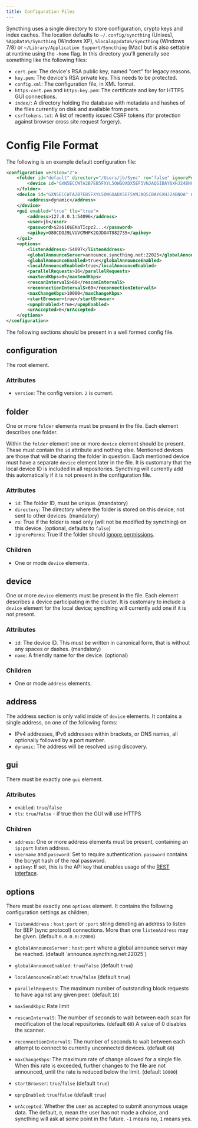 ```yaml
---
title: Configuration Files
---
```


Syncthing uses a single directory to store configuration, crypto keys and index caches. The location defaults to `~/.config/syncthing` (Unixes), `%AppData%/Syncthing` (Windows XP), `%localappdata%/Syncthing` (Windows 7/8) or `~/Library/Application Support/Syncthing` (Mac) but is also settable at runtime using the `-home` flag. In this directory you'll generally see something like the following files:

* `cert.pem`: The device's RSA public key, named "cert" for legacy reasons.
* `key.pem`: The device's RSA private key. This needs to be protected.
* `config.xml`: The configuration file, in XML format.
* `https-cert.pem` and `https-key.pem`: The certificate and key for HTTPS GUI connections.
* `index/`: A directory holding the database with metadata and hashes of the files currently on disk and available from peers.
* `csrftokens.txt`: A list of recently issued CSRF tokens (for protection against browser cross site request forgery).

# Config File Format

The following is an example default configuration file:

```xml
<configuration version="2">
    <folder id="default" directory="/Users/jb/Sync" ro="false" ignorePerms="false">
        <device id="GXN5ECCWTA2B7EB5FXYL5OWGOADX5EF5VNJAQSIBAY6XHJ24BNOA"></device>
    </folder>
    <device id="GXN5ECCWTA2B7EB5FXYL5OWGOADX5EF5VNJAQSIBAY6XHJ24BNOA" name="jborg-mbp">
        <address>dynamic</address>
    </device>
    <gui enabled="true" tls="true">
        <address>127.0.0.1:54096</address>
        <user>jb</user>
        <password>$2a$10$EKaTIcpz2...</password>
        <apikey>O80CDOJ9LVUVCMHFK2OJDO4T882735</apikey>
    </gui>
    <options>
        <listenAddress>:54097</listenAddress>
        <globalAnnounceServer>announce.syncthing.net:22025</globalAnnounceServer>
        <globalAnnounceEnabled>true</globalAnnounceEnabled>
        <localAnnounceEnabled>true</localAnnounceEnabled>
        <parallelRequests>16</parallelRequests>
        <maxSendKbps>0</maxSendKbps>
        <rescanIntervalS>60</rescanIntervalS>
        <reconnectionIntervalS>60</reconnectionIntervalS>
        <maxChangeKbps>10000</maxChangeKbps>
        <startBrowser>true</startBrowser>
        <upnpEnabled>true</upnpEnabled>
        <urAccepted>0</urAccepted>
    </options>
</configuration>
```

The following sections should be present in a well formed config file.

## configuration

The root element.

### Attributes

* `version`: The config version. `2` is current.

## folder

One or more `folder` elements must be present in the file. Each element describes one folder.

Within the `folder` element one or more `device` element should be present. These must contain the `id` attribute and nothing else. Mentioned devices are those that will be sharing the folder in question. Each mentioned device must have a separate `device` element later in the file. It is customary that the local device ID is included in all repositories. Syncthing will currently add this automatically if it is not present in the configuration file.

### Attributes

* `id`: The folder ID, must be unique. (mandatory)
* `directory`: The directory where the folder is stored on this device; not sent to other devices. (mandatory)
* `ro`: True if the folder is read only (will not be modified by syncthing) on this device. (optional, defaults to `false`)
* `ignorePerms`: True if the folder should [ignore permissions](http://forum.syncthing.net/t/v0-8-10-ignore-permissions/263).

### Children

* One or mode `device` elements.

## device

One or more `device` elements must be present in the file. Each element describes a device participating in the cluster. It is customary to include a `device` element for the local device; syncthing will currently add one if it is not present.

### Attributes

* `id`: The device ID. This must be written in canonical form, that is without any spaces or dashes. (mandatory)
* `name`: A friendly name for the device. (optional)

### Children

* One or mode `address` elements.

## address

The address section is only valid inside of `device` elements. It contains a single address, on one of the following forms:

* IPv4 addresses, IPv6 addresses within brackets, or DNS names, all optionally followed by a port number.
* `dynamic`: The address will be resolved using discovery.

## gui

There must be exactly one `gui` element.

### Attributes

* `enabled`: `true`/`false`
* `tls`: `true`/`false` - if true then the GUI will use HTTPS

### Children

* `address`: One or more address elements must be present, containing an `ip:port` listen address.
* `username` and `password`: Set to require authentication. `password` contains the bcrypt hash of the real password.
* `apikey`: If set, this is the API key that enables usage of the [REST interface]().

## options

There must be exactly one `options` element. It contains the following configuration settings as children;

* `listenAddress`&nbsp;: `host:port` or `:port` string denoting an address to listen for BEP (sync protocol) connections. More than one `listenAddress` may be given. (default `0.0.0.0:22000`)

* `globalAnnounceServer`&nbsp;: `host:port` where a global announce server may be reached. (default `announce.syncthing.net:22025´)

* `globalAnnounceEnabled`: `true`/`false` (default `true`)

* `localAnnounceEnabled`: `true`/`false` (default `true`)

* `parallelRequests`: The maximum number of outstanding block requests to have against any given peer. (default `16`)

* `maxSendKbps`: Rate limit

* `rescanIntervalS`: The number of seconds to wait between each scan for modification of the local repositories. (default `60`) A value of 0 disables the scanner.

* `reconnectionIntervalS`: The number of seconds to wait between each attempt to connect to currently unconnected devices. (default `60`)

* `maxChangeKbps`: The maximum rate of change allowed for a single file. When this rate is exceeded, further changes to the file are not announced, until the rate is reduced below the limit. (default `10000`)

* `startBrowser`: `true`/`false` (default `true`)

* `upnpEnabled`: `true`/`false` (default `true`)

* `urAccepted`: Whether the user as accepted to submit anonymous usage data. The default, `0`, mean the user has not made a choice, and syncthing will ask at some point in the future. `-1` means no, `1` means yes.
